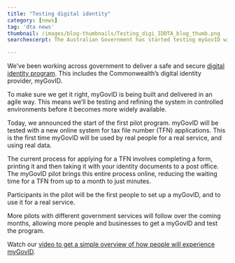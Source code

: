 ```yaml
---
title: "Testing digital identity"
category: [news]
tag: 'dta news'
thumbnail: /images/blog-thumbnails/Testing_digi_IDDTA_blog_thumb.png
searchexcerpt: The Australian Government has started testing myGovID with real people and services.

---
```

We’ve been working across government to deliver a safe and secure [digital identity program](https://beta.dta.gov.au/our-projects/digital-identity). This includes the Commonwealth’s digital identity provider, myGovID.

To make sure we get it right, myGovID is being built and delivered in an agile way. This means we’ll be testing and refining the system in controlled environments before it becomes more widely available.

Today, we announced the start of the first pilot program. myGovID will be tested with a new online system for tax file number (TFN) applications. This is the first time myGovID will be used by real people for a real service, and using real data.

The current process for applying for a TFN involves completing a form, printing it and then taking it with your identity documents to a post office. The myGovID pilot brings this entire process online, reducing the waiting time for a TFN from up to a month to just minutes.

Participants in the pilot will be the first people to set up a myGovID, and to use it for a real service.

More pilots with different government services will follow over the coming months, allowing more people and businesses to get a myGovID and test the program.  

Watch our [video to get a simple overview of how people will experience myGovID](https://youtu.be/_rZoBGapcIg).
